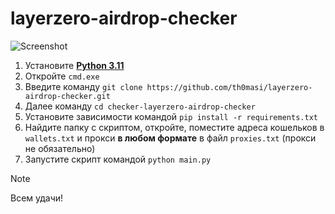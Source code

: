 # layerzero-airdrop-checker

![Screenshot](link.png)  

1. Установите [**Python 3.11**](https://www.python.org/downloads/release/python-3110/)  
2. Откройте `cmd.exe`
3. Введите команду `git clone https://github.com/th0masi/layerzero-airdrop-checker.git`
4. Далее команду `cd checker-layerzero-airdrop-checker`
5. Установите зависимости командой `pip install -r requirements.txt`
6. Найдите папку с скриптом, откройте, поместите адреса кошельков в `wallets.txt` и прокси **в любом формате** в файл `proxies.txt` (прокси не обязательно)
7. Запустите скрипт командой `python main.py`

> [!NOTE]
> Всем удачи!
